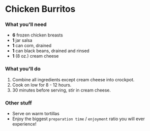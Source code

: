 Chicken Burritos
=============

### What you'll need

 - **6** frozen chicken breasts
 - **1** jar salsa
 - **1** can corn, drained
 - **1** can black beans, drained and rinsed
 - **1** (8 oz.) cream cheese

### What you'll do

 1. Combine all ingredients except cream cheese into crockpot.
 1. Cook on low for 8 - 12 hours.
 1. 30 minutes before serving, stir in cream cheese.

### Other stuff

 - Serve on warm tortillas
 - Enjoy the biggest `preparation time` / `enjoyment` ratio you will ever experience!
